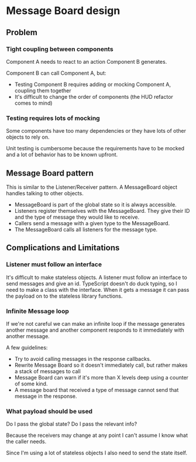 # Message Board design
## Problem
### Tight coupling between components
Component A needs to react to an action Component B generates.

Component B can call Component A, but:
- Testing Component B requires adding or mocking Component A, coupling them together
- It's difficult to change the order of components (the HUD refactor comes to mind)

### Testing requires lots of mocking
Some components have too many dependencies or they have lots of other objects to rely on.

Unit testing is cumbersome because the requirements have to be mocked and a lot of behavior has to be known upfront.

## Message Board pattern
This is similar to the Listener/Receiver pattern.
A MessageBoard object handles talking to other objects. 

- MessageBoard is part of the global state so it is always accessible.
- Listeners register themselves with the MessageBoard. They give their ID and the type of message they would like to receive.
- Callers send a message with a given type to the MessageBoard.
- The MessageBoard calls all listeners for the message type.

## Complications and Limitations
### Listener must follow an interface
It's difficult to make stateless objects. A listener must follow an interface to send messages and give an id.
TypeScript doesn't do duck typing, so I need to make a class with the interface. When it gets a message it can pass the 
payload on to the stateless library functions.

### Infinite Message loop
If we're not careful we can make an infinite loop if the message generates another message and another component 
responds to it immediately with another message.

A few guidelines:
- Try to avoid calling messages in the response callbacks.
- Rewrite Message Board so it doesn't immediately call, but rather makes a stack of messages to call
- Message Board can warn if it's more than X levels deep using a counter of some kind.
- A message board that received a type of message cannot send that message in the response.

### What payload should be used
Do I pass the global state?
Do I pass the relevant info?

Because the receivers may change at any point I can't assume I know what the caller needs.

Since I'm using a lot of stateless objects I also need to send the state itself.
